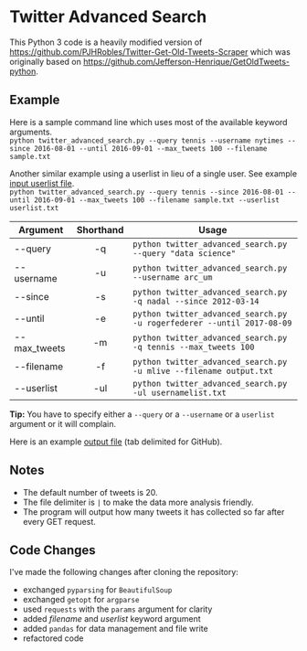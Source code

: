# Twitter Advanced Search

This Python 3 code is a heavily modified version of https://github.com/PJHRobles/Twitter-Get-Old-Tweets-Scraper which was originally based on https://github.com/Jefferson-Henrique/GetOldTweets-python.

## Example
Here is a sample command line which uses most of the available keyword arguments.  
`python twitter_advanced_search.py --query tennis --username nytimes --since 2016-08-01 --until 2016-09-01 --max_tweets 100 --filename sample.txt`

Another similar example using a userlist in lieu of a single user. See example [input userlist file](userlist.txt).  
`python twitter_advanced_search.py --query tennis --since 2016-08-01 --until 2016-09-01 --max_tweets 100 --filename sample.txt --userlist userlist.txt`

Argument|Shorthand|Usage
---|:---:|---
--query|-q|`python twitter_advanced_search.py --query "data science"`
--username|-u|`python twitter_advanced_search.py --username arc_um`
--since|-s|`python twitter_advanced_search.py -q nadal --since 2012-03-14`
--until|-e|`python twitter_advanced_search.py -u rogerfederer --until 2017-08-09`
--max_tweets|-m|`python twitter_advanced_search.py -q tennis --max_tweets 100`
--filename|-f|`python twitter_advanced_search.py -u mlive --filename output.txt`
--userlist|-ul|`python twitter_advanced_search.py -ul usernamelist.txt`

**Tip:** You have to specify either a `--query` or a `--username` or a `userlist` argument or it will complain.

Here is an example [output file](tweets_collected.tsv) (tab delimited for GitHub).

## Notes
- The default number of tweets is 20.
- The file delimiter is `|` to make the data more analysis friendly.
- The program will output how many tweets it has collected so far after every GET request.

## Code Changes
I've made the following changes after cloning the repository:
- exchanged `pyparsing` for `BeautifulSoup`
- exchanged `getopt` for `argparse`
- used `requests` with the `params` argument for clarity
- added *filename* and *userlist* keyword argument
- added `pandas` for data management and file write
- refactored code

